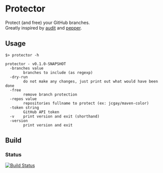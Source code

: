 # Protector

Protect (and free) your GitHub branches.  
Greatly inspired by [audit](https://github.com/jessfraz/audit) and [pepper](https://github.com/jessfraz/pepper).

## Usage

```
$> protector -h                                                                                                                                                           

protector - v0.1.0-SNAPSHOT
  -branches value
    	branches to include (as regexp)
  -dry-run
    	do not make any changes, just print out what would have been done
  -free
    	remove branch protection
  -repos value
    	repositories fullname to protect (ex: jcgay/maven-color)
  -token string
    	GitHub API token
  -v	print version and exit (shorthand)
  -version
    	print version and exit
```

## Build

### Status

[![Build Status](https://travis-ci.org/jcgay/protector.svg?branch=master)](https://travis-ci.org/jcgay/protector)